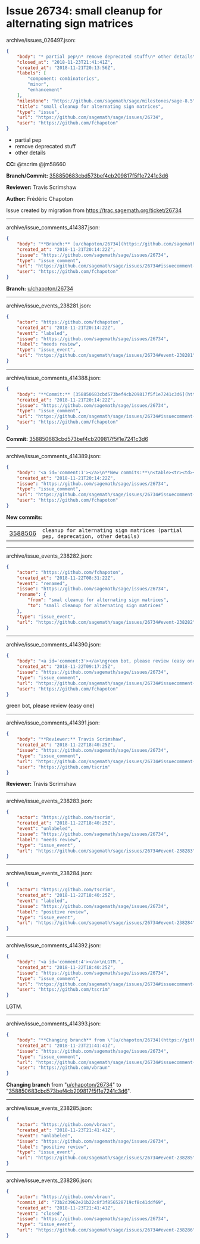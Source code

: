 # Issue 26734: small cleanup for alternating sign matrices

archive/issues_026497.json:
```json
{
    "body": "* partial pep\n* remove deprecated stuff\n* other details\n\n**CC:**  @tscrim @jm58660\n\n**Branch/Commit:** [358850683cbd573bef4cb209817f5f1e7241c3d6](https://github.com/sagemath/sagetrac-mirror/commit/358850683cbd573bef4cb209817f5f1e7241c3d6)\n\n**Reviewer:** Travis Scrimshaw\n\n**Author:** Fr\u00e9d\u00e9ric Chapoton\n\nIssue created by migration from https://trac.sagemath.org/ticket/26734\n\n",
    "closed_at": "2018-11-23T21:41:41Z",
    "created_at": "2018-11-21T20:13:56Z",
    "labels": [
        "component: combinatorics",
        "minor",
        "enhancement"
    ],
    "milestone": "https://github.com/sagemath/sage/milestones/sage-8.5",
    "title": "small cleanup for alternating sign matrices",
    "type": "issue",
    "url": "https://github.com/sagemath/sage/issues/26734",
    "user": "https://github.com/fchapoton"
}
```
* partial pep
* remove deprecated stuff
* other details

**CC:**  @tscrim @jm58660

**Branch/Commit:** [358850683cbd573bef4cb209817f5f1e7241c3d6](https://github.com/sagemath/sagetrac-mirror/commit/358850683cbd573bef4cb209817f5f1e7241c3d6)

**Reviewer:** Travis Scrimshaw

**Author:** Frédéric Chapoton

Issue created by migration from https://trac.sagemath.org/ticket/26734





---

archive/issue_comments_414387.json:
```json
{
    "body": "**Branch:** [u/chapoton/26734](https://github.com/sagemath/sagetrac-mirror/tree/u/chapoton/26734)",
    "created_at": "2018-11-21T20:14:22Z",
    "issue": "https://github.com/sagemath/sage/issues/26734",
    "type": "issue_comment",
    "url": "https://github.com/sagemath/sage/issues/26734#issuecomment-414387",
    "user": "https://github.com/fchapoton"
}
```

**Branch:** [u/chapoton/26734](https://github.com/sagemath/sagetrac-mirror/tree/u/chapoton/26734)



---

archive/issue_events_238281.json:
```json
{
    "actor": "https://github.com/fchapoton",
    "created_at": "2018-11-21T20:14:22Z",
    "event": "labeled",
    "issue": "https://github.com/sagemath/sage/issues/26734",
    "label": "needs review",
    "type": "issue_event",
    "url": "https://github.com/sagemath/sage/issues/26734#event-238281"
}
```



---

archive/issue_comments_414388.json:
```json
{
    "body": "**Commit:** [358850683cbd573bef4cb209817f5f1e7241c3d6](https://github.com/sagemath/sagetrac-mirror/commit/358850683cbd573bef4cb209817f5f1e7241c3d6)",
    "created_at": "2018-11-21T20:14:22Z",
    "issue": "https://github.com/sagemath/sage/issues/26734",
    "type": "issue_comment",
    "url": "https://github.com/sagemath/sage/issues/26734#issuecomment-414388",
    "user": "https://github.com/fchapoton"
}
```

**Commit:** [358850683cbd573bef4cb209817f5f1e7241c3d6](https://github.com/sagemath/sagetrac-mirror/commit/358850683cbd573bef4cb209817f5f1e7241c3d6)



---

archive/issue_comments_414389.json:
```json
{
    "body": "<a id='comment:1'></a>\n**New commits:**\n<table><tr><td><a href=\"https://github.com/sagemath/sagetrac-mirror/commit/358850683cbd573bef4cb209817f5f1e7241c3d6\">3588506</a></td><td><code>cleanup for alternating sign matrices (partial pep, deprecation, other details)</code></td></tr></table>\n",
    "created_at": "2018-11-21T20:14:22Z",
    "issue": "https://github.com/sagemath/sage/issues/26734",
    "type": "issue_comment",
    "url": "https://github.com/sagemath/sage/issues/26734#issuecomment-414389",
    "user": "https://github.com/fchapoton"
}
```

<a id='comment:1'></a>
**New commits:**
<table><tr><td><a href="https://github.com/sagemath/sagetrac-mirror/commit/358850683cbd573bef4cb209817f5f1e7241c3d6">3588506</a></td><td><code>cleanup for alternating sign matrices (partial pep, deprecation, other details)</code></td></tr></table>




---

archive/issue_events_238282.json:
```json
{
    "actor": "https://github.com/fchapoton",
    "created_at": "2018-11-22T08:31:22Z",
    "event": "renamed",
    "issue": "https://github.com/sagemath/sage/issues/26734",
    "rename": {
        "from": "smal cleanup for alternating sign matrices",
        "to": "small cleanup for alternating sign matrices"
    },
    "type": "issue_event",
    "url": "https://github.com/sagemath/sage/issues/26734#event-238282"
}
```



---

archive/issue_comments_414390.json:
```json
{
    "body": "<a id='comment:3'></a>\ngreen bot, please review (easy one)",
    "created_at": "2018-11-22T09:17:25Z",
    "issue": "https://github.com/sagemath/sage/issues/26734",
    "type": "issue_comment",
    "url": "https://github.com/sagemath/sage/issues/26734#issuecomment-414390",
    "user": "https://github.com/fchapoton"
}
```

<a id='comment:3'></a>
green bot, please review (easy one)



---

archive/issue_comments_414391.json:
```json
{
    "body": "**Reviewer:** Travis Scrimshaw",
    "created_at": "2018-11-22T18:40:25Z",
    "issue": "https://github.com/sagemath/sage/issues/26734",
    "type": "issue_comment",
    "url": "https://github.com/sagemath/sage/issues/26734#issuecomment-414391",
    "user": "https://github.com/tscrim"
}
```

**Reviewer:** Travis Scrimshaw



---

archive/issue_events_238283.json:
```json
{
    "actor": "https://github.com/tscrim",
    "created_at": "2018-11-22T18:40:25Z",
    "event": "unlabeled",
    "issue": "https://github.com/sagemath/sage/issues/26734",
    "label": "needs review",
    "type": "issue_event",
    "url": "https://github.com/sagemath/sage/issues/26734#event-238283"
}
```



---

archive/issue_events_238284.json:
```json
{
    "actor": "https://github.com/tscrim",
    "created_at": "2018-11-22T18:40:25Z",
    "event": "labeled",
    "issue": "https://github.com/sagemath/sage/issues/26734",
    "label": "positive review",
    "type": "issue_event",
    "url": "https://github.com/sagemath/sage/issues/26734#event-238284"
}
```



---

archive/issue_comments_414392.json:
```json
{
    "body": "<a id='comment:4'></a>\nLGTM.",
    "created_at": "2018-11-22T18:40:25Z",
    "issue": "https://github.com/sagemath/sage/issues/26734",
    "type": "issue_comment",
    "url": "https://github.com/sagemath/sage/issues/26734#issuecomment-414392",
    "user": "https://github.com/tscrim"
}
```

<a id='comment:4'></a>
LGTM.



---

archive/issue_comments_414393.json:
```json
{
    "body": "**Changing branch** from \"[u/chapoton/26734](https://github.com/sagemath/sagetrac-mirror/tree/u/chapoton/26734)\" to \"[358850683cbd573bef4cb209817f5f1e7241c3d6](https://github.com/sagemath/sagetrac-mirror/commit/358850683cbd573bef4cb209817f5f1e7241c3d6)\".",
    "created_at": "2018-11-23T21:41:41Z",
    "issue": "https://github.com/sagemath/sage/issues/26734",
    "type": "issue_comment",
    "url": "https://github.com/sagemath/sage/issues/26734#issuecomment-414393",
    "user": "https://github.com/vbraun"
}
```

**Changing branch** from "[u/chapoton/26734](https://github.com/sagemath/sagetrac-mirror/tree/u/chapoton/26734)" to "[358850683cbd573bef4cb209817f5f1e7241c3d6](https://github.com/sagemath/sagetrac-mirror/commit/358850683cbd573bef4cb209817f5f1e7241c3d6)".



---

archive/issue_events_238285.json:
```json
{
    "actor": "https://github.com/vbraun",
    "created_at": "2018-11-23T21:41:41Z",
    "event": "unlabeled",
    "issue": "https://github.com/sagemath/sage/issues/26734",
    "label": "positive review",
    "type": "issue_event",
    "url": "https://github.com/sagemath/sage/issues/26734#event-238285"
}
```



---

archive/issue_events_238286.json:
```json
{
    "actor": "https://github.com/vbraun",
    "commit_id": "73b2d3962e21b22c8f3f856528719cf8c41ddf69",
    "created_at": "2018-11-23T21:41:41Z",
    "event": "closed",
    "issue": "https://github.com/sagemath/sage/issues/26734",
    "type": "issue_event",
    "url": "https://github.com/sagemath/sage/issues/26734#event-238286"
}
```
